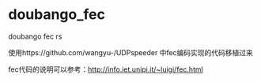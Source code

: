 # doubango_fec
doubango fec rs 

使用https://github.com/wangyu-/UDPspeeder 中fec编码实现的代码移植过来


fec代码的说明可以参考：http://info.iet.unipi.it/~luigi/fec.html
